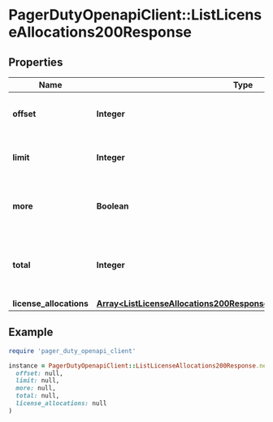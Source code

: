 # PagerDutyOpenapiClient::ListLicenseAllocations200Response

## Properties

| Name | Type | Description | Notes |
| ---- | ---- | ----------- | ----- |
| **offset** | **Integer** | Echoes offset pagination property. | [optional][readonly] |
| **limit** | **Integer** | Echoes limit pagination property. | [optional][readonly] |
| **more** | **Boolean** | Indicates if there are additional records to return | [optional][readonly] |
| **total** | **Integer** | The total number of records matching the given query. | [optional][readonly] |
| **license_allocations** | [**Array&lt;ListLicenseAllocations200ResponseAllOfLicenseAllocationsInner&gt;**](ListLicenseAllocations200ResponseAllOfLicenseAllocationsInner.md) |  | [optional] |

## Example

```ruby
require 'pager_duty_openapi_client'

instance = PagerDutyOpenapiClient::ListLicenseAllocations200Response.new(
  offset: null,
  limit: null,
  more: null,
  total: null,
  license_allocations: null
)
```

